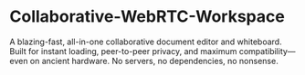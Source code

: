 # Collaborative-WebRTC-Workspace
A blazing-fast, all-in-one collaborative document editor and whiteboard. Built for instant loading, peer-to-peer privacy, and maximum compatibility—even on ancient hardware. No servers, no dependencies, no nonsense.

